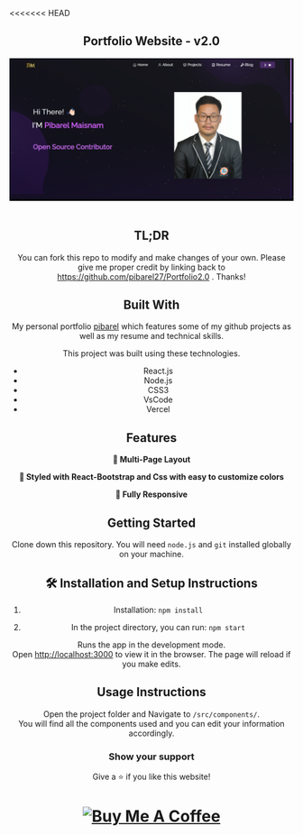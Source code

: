 <<<<<<< HEAD
<h2 align="center">
  Portfolio Website - v2.0<br/>
  <a href="https://pibarel.vercel.app" target="_blank"></a>
</h2>
<div align="center">
  <img alt="Demo" src="./src/Assets/Readme-img.png" />
</div>

<br/>

<center>


## TL;DR

You can fork this repo to modify and make changes of your own. Please give me proper credit by linking back to https://github.com/pibarel27/Portfolio2.0 . Thanks!

## Built With

My personal portfolio <a href="https://pibarel.vercel.app" target="_blank">pibarel</a> which features some of my github projects as well as my resume and technical skills.<br/>

This project was built using these technologies.

- React.js
- Node.js
- CSS3
- VsCode
- Vercel

## Features

**📖 Multi-Page Layout**

**🎨 Styled with React-Bootstrap and Css with easy to customize colors**

**📱 Fully Responsive**

## Getting Started

Clone down this repository. You will need `node.js` and `git` installed globally on your machine.

## 🛠 Installation and Setup Instructions

1. Installation: `npm install`

2. In the project directory, you can run: `npm start`

Runs the app in the development mode.\
Open [http://localhost:3000](http://localhost:3000) to view it in the browser.
The page will reload if you make edits.

## Usage Instructions

Open the project folder and Navigate to `/src/components/`. <br/>
You will find all the components used and you can edit your information accordingly.

### Show your support

Give a ⭐ if you like this website!

<a href="https://buymeacoffee.com/pibarel" target="_blank"><img src="https://cdn.buymeacoffee.com/buttons/v2/default-violet.png" alt="Buy Me A Coffee" height= "60px" width= "217px" ></a>
=======
